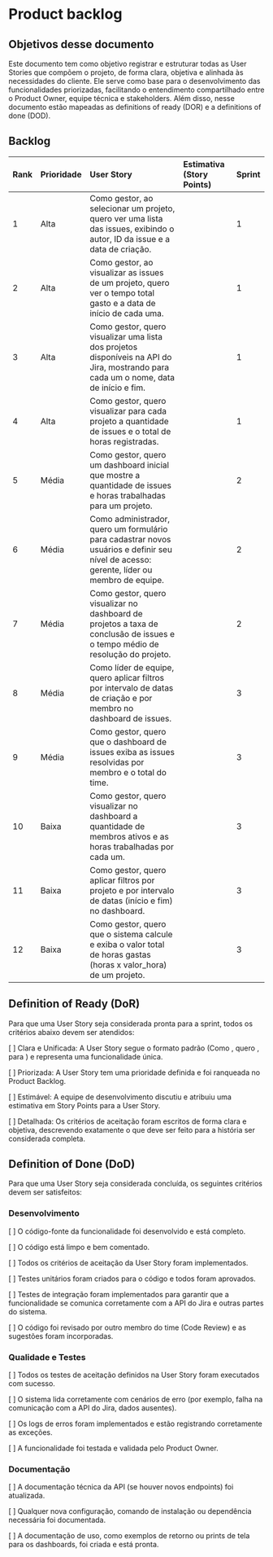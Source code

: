 # Product backlog

## Objetivos desse documento

Este documento tem como objetivo registrar e estruturar todas as User Stories que compõem o projeto, de forma clara, objetiva e alinhada às necessidades do cliente.
Ele serve como base para o desenvolvimento das funcionalidades priorizadas, facilitando o entendimento
compartilhado entre o Product Owner, equipe técnica e stakeholders.
Além disso, nesse documento estão mapeadas as definitions of ready (DOR) e a definitions of done (DOD).

## Backlog
| Rank | Prioridade | User Story | Estimativa (Story Points) | Sprint |
| :--- | :--- | :--- | :--- | :--- |
| 1 | Alta | Como gestor, ao selecionar um projeto, quero ver uma lista das issues, exibindo o autor, ID da issue e a data de criação. | | 1 |
| 2 | Alta | Como gestor, ao visualizar as issues de um projeto, quero ver o tempo total gasto e a data de início de cada uma. | | 1 |
| 3 | Alta | Como gestor, quero visualizar uma lista dos projetos disponíveis na API do Jira, mostrando para cada um o nome, data de início e fim. | | 1 |
| 4 | Alta | Como gestor, quero visualizar para cada projeto a quantidade de issues e o total de horas registradas. | | 1 |
| 5 | Média | Como gestor, quero um dashboard inicial que mostre a quantidade de issues e horas trabalhadas para um projeto. | | 2 |
| 6 | Média | Como administrador, quero um formulário para cadastrar novos usuários e definir seu nível de acesso: gerente, líder ou membro de equipe. | | 2 |
| 7 | Média | Como gestor, quero visualizar no dashboard de projetos a taxa de conclusão de issues e o tempo médio de resolução do projeto. | | 2 |
| 8 | Média | Como líder de equipe, quero aplicar filtros por intervalo de datas de criação e por membro no dashboard de issues. | | 3 |
| 9 | Média | Como gestor, quero que o dashboard de issues exiba as issues resolvidas por membro e o total do time. | | 3 |
| 10 | Baixa | Como gestor, quero visualizar no dashboard a quantidade de membros ativos e as horas trabalhadas por cada um. | | 3 |
| 11 | Baixa | Como gestor, quero aplicar filtros por projeto e por intervalo de datas (início e fim) no dashboard. | | 3 |
| 12 | Baixa | Como gestor, quero que o sistema calcule e exiba o valor total de horas gastas (horas x valor_hora) de um projeto. | | 3 |

## Definition of Ready (DoR)
Para que uma User Story seja considerada pronta para a sprint, todos os critérios abaixo devem ser atendidos:

[ ]  Clara e Unificada: A User Story segue o formato padrão (Como <papel>, quero <funcionalidade>, para <objetivo>) e representa uma funcionalidade única.

[ ]  Priorizada: A User Story tem uma prioridade definida e foi ranqueada no Product Backlog.

[ ]  Estimável: A equipe de desenvolvimento discutiu e atribuiu uma estimativa em Story Points para a User Story.

[ ]  Detalhada: Os critérios de aceitação foram escritos de forma clara e objetiva, descrevendo exatamente o que deve ser feito para a história ser considerada completa.

## Definition of Done (DoD)
Para que uma User Story seja considerada concluída, os seguintes critérios devem ser satisfeitos:
### Desenvolvimento
[ ]  O código-fonte da funcionalidade foi desenvolvido e está completo.

[ ]  O código está limpo e bem comentado.

[ ]  Todos os critérios de aceitação da User Story foram implementados.

[ ]  Testes unitários foram criados para o código e todos foram aprovados.

[ ]  Testes de integração foram implementados para garantir que a funcionalidade se comunica corretamente com a API do Jira e outras partes do sistema.

[ ]  O código foi revisado por outro membro do time (Code Review) e as sugestões foram incorporadas.

### Qualidade e Testes
[ ]  Todos os testes de aceitação definidos na User Story foram executados com sucesso.

[ ]  O sistema lida corretamente com cenários de erro (por exemplo, falha na comunicação com a API do Jira, dados ausentes).

[ ]  Os logs de erros foram implementados e estão registrando corretamente as exceções.

[ ]  A funcionalidade foi testada e validada pelo Product Owner.

### Documentação
[ ]  A documentação técnica da API (se houver novos endpoints) foi atualizada.

[ ]  Qualquer nova configuração, comando de instalação ou dependência necessária foi documentada.

[ ]  A documentação de uso, como exemplos de retorno ou prints de tela para os dashboards, foi criada e está pronta.